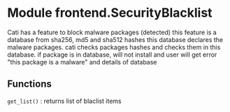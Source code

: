 Module frontend.SecurityBlacklist
=================================
Cati has a feature to block malware packages (detected)
this feature is a database from sha256, md5 and sha512 hashes
this database declares the malware packages.
cati checks packages hashes and checks them in this database.
if package is in database, will not install and user will get error
"this package is a malware" and details of database

Functions
---------

    
`get_list()`
:   returns list of blaclist items